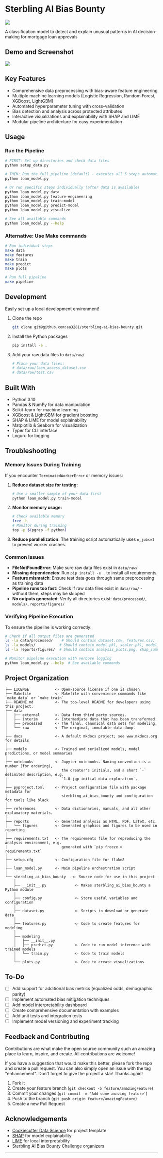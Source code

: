 # Sterbling AI Bias Bounty

<a target="_blank" href="https://cookiecutter-data-science.drivendata.org/">
    <img src="https://img.shields.io/badge/CCDS-Project%20template-328F97?logo=cookiecutter" />
</a>

A classification model to detect and explain unusual patterns in AI decision-making for mortgage loan approvals

## Demo and Screenshot
![](reports/figures/analysis_plots.png)

## Key Features
- Comprehensive data preprocessing with bias-aware feature engineering
- Multiple machine learning models (Logistic Regression, Random Forest, XGBoost, LightGBM)
- Automated hyperparameter tuning with cross-validation
- Bias detection and analysis across protected attributes
- Interactive visualizations and explainability with SHAP and LIME
- Modular pipeline architecture for easy experimentation

## Usage

### Run the Pipeline

```bash
# FIRST: Set up directories and check data files
python setup_data.py

# THEN: Run the full pipeline (default) - executes all 5 steps automatically
python loan_model.py

# Or run specific steps individually (after data is available)
python loan_model.py data
python loan_model.py feature-engineering
python loan_model.py train-model
python loan_model.py predict-model
python loan_model.py visualize

# See all available commands
python loan_model.py --help
```

### Alternative: Use Make commands

```bash
# Run individual steps
make data
make features
make train
make predict
make plots

# Run full pipeline
make pipeline
```

## Development
Easily set up a local development environment!

1. Clone the repo
    ```bash
    git clone git@github.com:aa3281/sterbling-ai-bias-bounty.git
    ```
2. Install the Python packages 
    ```bash
    pip install -e .
    ```
3. Add your raw data files to `data/raw/`
    ```bash
    # Place your data files:
    # data/raw/loan_access_dataset.csv
    # data/raw/test.csv
    ```

## Built With
- Python 3.10
- Pandas & NumPy for data manipulation
- Scikit-learn for machine learning
- XGBoost & LightGBM for gradient boosting
- SHAP & LIME for model explainability
- Matplotlib & Seaborn for visualization
- Typer for CLI interface
- Loguru for logging

## Troubleshooting

### Memory Issues During Training
If you encounter `TerminatedWorkerError` or memory issues:

1. **Reduce dataset size for testing:**
   ```bash
   # Use a smaller sample of your data first
   python loan_model.py train-model
   ```

2. **Monitor memory usage:**
   ```bash
   # Check available memory
   free -h
   # Monitor during training
   top -p $(pgrep -f python)
   ```

3. **Reduce parallelization:**
   The training script automatically uses `n_jobs=1` to prevent worker crashes.

### Common Issues
- **FileNotFoundError**: Make sure raw data files exist in `data/raw/`
- **Missing dependencies**: Run `pip install -e .` to install all requirements
- **Feature mismatch**: Ensure test data goes through same preprocessing as training data
- **Pipeline runs too fast**: Check if raw data files exist in `data/raw/` - without them, steps may be skipped
- **No outputs generated**: Verify all directories exist: `data/processed/`, `models/`, `reports/figures/`

### Verifying Pipeline Execution

To ensure the pipeline is working correctly:

```bash
# Check if all output files are generated
ls -la data/processed/    # Should contain dataset.csv, features.csv, labels.csv
ls -la models/           # Should contain model.pkl, scaler.pkl, model_metadata.json
ls -la reports/figures/  # Should contain analysis_plots.png, shap_summary.png, etc.

# Monitor pipeline execution with verbose logging
python loan_model.py --help  # See available commands
```

## Project Organization

```
├── LICENSE            <- Open-source license if one is chosen
├── Makefile           <- Makefile with convenience commands like `make data` or `make train`
├── README.md          <- The top-level README for developers using this project.
├── data
│   ├── external       <- Data from third party sources.
│   ├── interim        <- Intermediate data that has been transformed.
│   ├── processed      <- The final, canonical data sets for modeling.
│   └── raw            <- The original, immutable data dump.
│
├── docs               <- A default mkdocs project; see www.mkdocs.org for details
│
├── models             <- Trained and serialized models, model predictions, or model summaries
│
├── notebooks          <- Jupyter notebooks. Naming convention is a number (for ordering),
│                         the creator's initials, and a short `-` delimited description, e.g.
│                         `1.0-jqp-initial-data-exploration`.
│
├── pyproject.toml     <- Project configuration file with package metadata for 
│                         sterbling_ai_bias_bounty and configuration for tools like black
│
├── references         <- Data dictionaries, manuals, and all other explanatory materials.
│
├── reports            <- Generated analysis as HTML, PDF, LaTeX, etc.
│   └── figures        <- Generated graphics and figures to be used in reporting
│
├── requirements.txt   <- The requirements file for reproducing the analysis environment, e.g.
│                         generated with `pip freeze > requirements.txt`
│
├── setup.cfg          <- Configuration file for flake8
│
├── loan_model.py      <- Main pipeline orchestration script
│
└── sterbling_ai_bias_bounty   <- Source code for use in this project.
    │
    ├── __init__.py             <- Makes sterbling_ai_bias_bounty a Python module
    │
    ├── config.py               <- Store useful variables and configuration
    │
    ├── dataset.py              <- Scripts to download or generate data
    │
    ├── features.py             <- Code to create features for modeling
    │
    ├── modeling                
    │   ├── __init__.py 
    │   ├── predict.py          <- Code to run model inference with trained models          
    │   └── train.py            <- Code to train models
    │
    └── plots.py                <- Code to create visualizations
```

## To-Do
- [ ] Add support for additional bias metrics (equalized odds, demographic parity)
- [ ] Implement automated bias mitigation techniques
- [ ] Add model interpretability dashboard
- [ ] Create comprehensive documentation with examples
- [ ] Add unit tests and integration tests
- [ ] Implement model versioning and experiment tracking

## Feedback and Contributing
Contributions are what make the open source community such an amazing place to learn, inspire, and create. All contributions are welcome!

If you have a suggestion that would make this better, please fork the repo and create a pull request. You can also simply open an issue with the tag "enhancement". Don't forget to give the project a star! Thanks again!

1. Fork it 
2. Create your feature branch (`git checkout -b feature/amazingFeature`)
3. Commit your changes (`git commit -m 'Add some amazing feature'`)
4. Push to the branch (`git push origin feature/amazingFeature`)
5. Create a new Pull Request

## Acknowledgements
- [Cookiecutter Data Science](https://drivendata.github.io/cookiecutter-data-science/) for project template
- [SHAP](https://shap.readthedocs.io/) for model explainability
- [LIME](https://lime-ml.readthedocs.io/) for local interpretability
- Sterbling AI Bias Bounty Challenge organizers

--------

